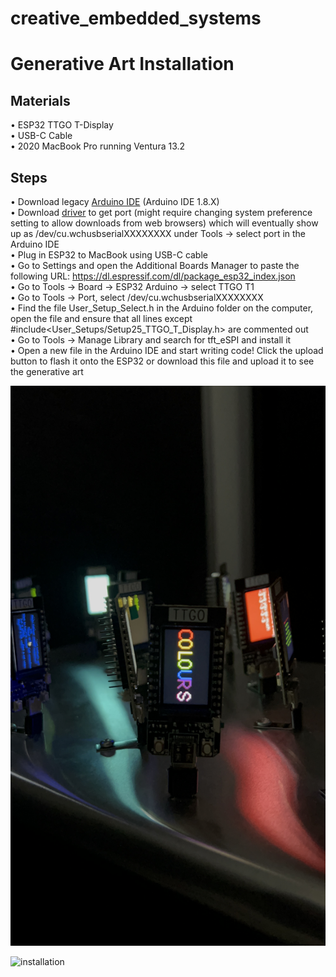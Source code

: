 # creative_embedded_systems

# Generative Art Installation

## Materials
• ESP32 TTGO T-Display <br /> 
• USB-C Cable <br /> 
• 2020 MacBook Pro running Ventura 13.2 <br /> 

## Steps
• Download legacy [Arduino IDE](https://www.arduino.cc/en/software) (Arduino IDE 1.8.X) <br /> 
• Download [driver](https://www.google.com/url?q=https://www.wch.cn/downloads/CH34XSER_MAC_ZIP.html&sa=D&source=docs&ust=1678074010916145&usg=AOvVaw2ycl5cICa0WuuEadTZwqtU) to get port (might require changing system preference setting to allow downloads from web browsers) which will eventually show up as /dev/cu.wchusbserialXXXXXXXX under Tools → select port in the Arduino IDE <br /> 
• Plug in ESP32 to MacBook using USB-C cable <br /> 
• Go to Settings and open the Additional Boards Manager to paste the following URL: https://dl.espressif.com/dl/package_esp32_index.json <br /> 
• Go to Tools → Board → ESP32 Arduino → select TTGO T1 <br /> 
• Go to Tools → Port, select /dev/cu.wchusbserialXXXXXXXX <br /> 
• Find the file User_Setup_Select.h in the Arduino folder on the computer, open the file and ensure that all lines except #include<User_Setups/Setup25_TTGO_T_Display.h> are commented out <br /> 
• Go to Tools → Manage Library and search for tft_eSPI and install it <br /> 
• Open a new file in the Arduino IDE and start writing code! Click the upload button to flash it onto the ESP32 or download this file and upload it to see the generative art <br /> 

![Installation](IMG_9489.jpg)

![installation](https://github.com/tarabogavelli/creative-embedded-systems/blob/1/IMG_9489.jpg?raw=true)
